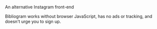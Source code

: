 An alternative Instagram front-end

Bibliogram works without browser JavaScript, has no ads or tracking, and doesn't urge you to sign up.
